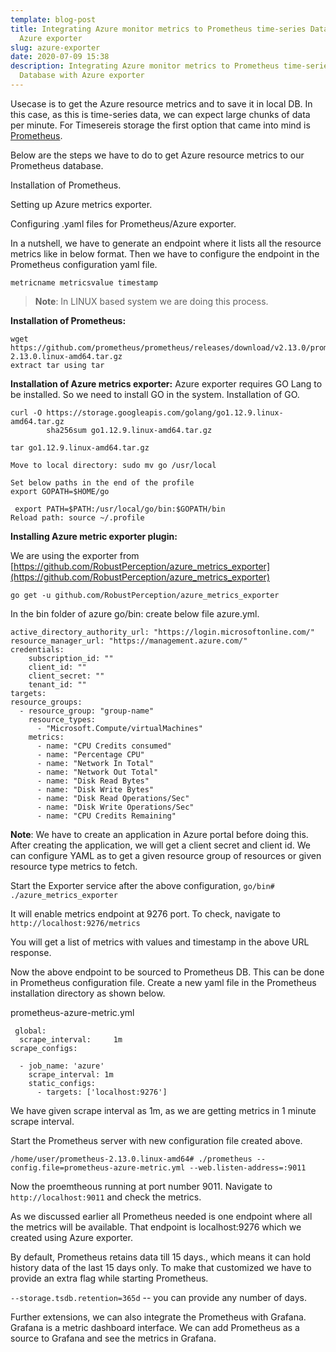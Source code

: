 ```yaml
---
template: blog-post
title: Integrating Azure monitor metrics to Prometheus time-series Database with
  Azure exporter
slug: azure-exporter
date: 2020-07-09 15:38
description: Integrating Azure monitor metrics to Prometheus time-series
  Database with Azure exporter
---
```

Usecase is to get the Azure resource metrics and to save it in local DB. In this case, as this is time-series data, we can expect large chunks of data per minute. For Timesereis storage the first option that came into mind is [Prometheus](http://prometheus.io/).

Below are the steps we have to do to get Azure resource metrics to our Prometheus database.

Installation of Prometheus.

Setting up Azure metrics exporter.

Configuring .yaml files for Prometheus/Azure exporter.

In a nutshell, we have to generate an endpoint where it lists all the resource metrics like in below format. Then we have to configure the endpoint in the Prometheus configuration yaml file.

    metricname metricsvalue timestamp

> **Note**: In LINUX based system we are doing this process.

**Installation of Prometheus:**

    wget https://github.com/prometheus/prometheus/releases/download/v2.13.0/prometheus-2.13.0.linux-amd64.tar.gz
    extract tar using tar

**Installation of Azure metrics exporter:**
Azure exporter requires GO Lang to be installed. So we need to install GO in the system.
Installation of GO.

    curl -O https://storage.googleapis.com/golang/go1.12.9.linux-amd64.tar.gz   
            sha256sum go1.12.9.linux-amd64.tar.gz
    		
    tar go1.12.9.linux-amd64.tar.gz
    
    Move to local directory: sudo mv go /usr/local
    
    Set below paths in the end of the profile 
    export GOPATH=$HOME/go
    
     export PATH=$PATH:/usr/local/go/bin:$GOPATH/bin
    Reload path: source ~/.profile

**Installing Azure metric exporter plugin:**

We are using the exporter from [https://github.com/RobustPerception/azure_metrics_exporter](https://github.com/RobustPerception/azure_metrics_exporter)

`go get -u github.com/RobustPerception/azure_metrics_exporter`

In the bin folder of azure go/bin: create below file azure.yml.

    active_directory_authority_url: "https://login.microsoftonline.com/"
    resource_manager_url: "https://management.azure.com/"
    credentials:
        subscription_id: ""
        client_id: ""
        client_secret: ""
        tenant_id: ""
    targets:
    resource_groups:
      - resource_group: "group-name"
        resource_types:
          - "Microsoft.Compute/virtualMachines"
        metrics:
          - name: "CPU Credits consumed"
          - name: "Percentage CPU"
          - name: "Network In Total"
          - name: "Network Out Total"
          - name: "Disk Read Bytes"
          - name: "Disk Write Bytes"
          - name: "Disk Read Operations/Sec"
          - name: "Disk Write Operations/Sec"
          - name: "CPU Credits Remaining"
**Note**: We have to create an application in Azure portal before doing this. After creating the application, we will get a client secret and client id. We can configure YAML as to get a given resource group of resources or given resource type metrics to fetch.

Start the Exporter service after the above configuration, `go/bin# ./azure_metrics_exporter`

It will enable metrics endpoint at 9276 port. To check, navigate to `http://localhost:9276/metrics`

You will get a list of metrics with values and timestamp in the above URL response.

Now the above endpoint to be sourced to Prometheus DB. This can be done in Prometheus configuration file. Create a new yaml file in the Prometheus installation directory as shown below.

prometheus-azure-metric.yml

     global:
      scrape_interval:     1m 
    scrape_configs:
    
      - job_name: 'azure'
        scrape_interval: 1m
        static_configs:
          - targets: ['localhost:9276']
We have given scrape interval as 1m, as we are getting metrics in 1 minute scrape interval.

Start the Prometheus server with new configuration file created above.

`/home/user/prometheus-2.13.0.linux-amd64# ./prometheus --config.file=prometheus-azure-metric.yml --web.listen-address=:9011`

Now the proemtheous running at port number 9011. Navigate to `http://localhost:9011`  and check the metrics.

As we discussed earlier all Prometheus needed is one endpoint where all the metrics will be available. That endpoint is localhost:9276 which we created using Azure exporter.

By default, Prometheus retains data till 15 days., which means it can hold history data of the last 15 days only. To make that customized we have to provide an extra flag while starting Prometheus.

`--storage.tsdb.retention=365d` -- you can provide any number of days.

Further extensions, we can also integrate the Prometheus with Grafana. Grafana is a metric dashboard interface. We can add Prometheus as a source to Grafana and see the metrics in Grafana.